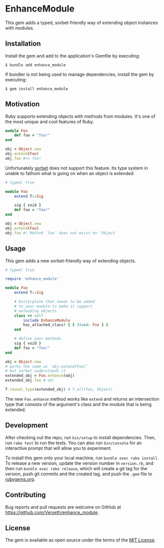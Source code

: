 # EnhanceModule

This gem adds a typed, sorbet-friendly way of extending object instances with modules.

## Installation

Install the gem and add to the application's Gemfile by executing:

    $ bundle add enhance_module

If bundler is not being used to manage dependencies, install the gem by executing:

    $ gem install enhance_module


## Motivation

Ruby supports extending objects with methods from modules.
It's one of the most unique and cool features of Ruby.

```rb
module Foo
    def foo = "foo!"
end

obj = Object.new
obj.extend(Foo)
obj.foo #=> foo!
```

Unfortunately [sorbet](https://sorbet.org/) does not support this feature.
Its type system in unable to fathom what is going on when an object is extended.

```rb
# typed: true

module Foo
    extend T::Sig

    sig { void }
    def foo = "foo!"
end

obj = Object.new
obj.extend(Foo)
obj.foo #! Method `foo` does not exist on `Object`
```

## Usage

This gem adds a new sorbet-friendly way of extending objects.

```rb
# typed: true

require 'enhance_module'

module Foo
    extend T::Sig

    # boilerplate that needs to be added
    # to your module to make it support
    # extending objects
    class << self
        include EnhanceModule
        has_attached_class! { { fixed: Foo } }
    end

    # define your methods
    sig { void }
    def foo = "foo!"
end

obj = Object.new
# works the same as `obj.extend(Foo)`
# but sorbet understands it
extended_obj = Foo.enhance(obj)
extended_obj.foo # ok!

T.reveal_type(extended_obj) # T.all(Foo, Object)
```

The new `Foo.enhance` method works like `extend` and
returns an intersection type that consists of the argument's class
and the module that is being extended.

## Development

After checking out the repo, run `bin/setup` to install dependencies. Then, run `rake test` to run the tests. You can also run `bin/console` for an interactive prompt that will allow you to experiment.

To install this gem onto your local machine, run `bundle exec rake install`. To release a new version, update the version number in `version.rb`, and then run `bundle exec rake release`, which will create a git tag for the version, push git commits and the created tag, and push the `.gem` file to [rubygems.org](https://rubygems.org).

## Contributing

Bug reports and pull requests are welcome on GitHub at https://github.com/Verseth/enhance_module.

## License

The gem is available as open source under the terms of the [MIT License](https://opensource.org/licenses/MIT).
